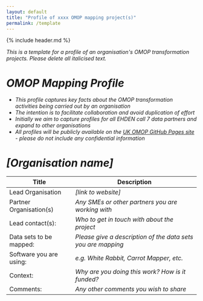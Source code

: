 ```yaml
---
layout: default
title: "Profile of xxxx OMOP mapping project(s)"
permalink: /template
---
```

{% include header.md %}

*This is a template for a profile of an organisation's OMOP transformation projects. Please delete all italicised text.*

# *OMOP Mapping Profile*
- *This profile captures key facts about the OMOP transformation activities being carried out by an organisation*
- *The intention is to facilitate collaboration and avoid duplication of effort*
- *Initially we aim to capture profiles for all EHDEN call 7 data partners and expand to other organisations* 
- *All profiles will be publicly available on the [UK OMOP GitHub Pages site](https://hdruk.github.io/OMOP/) - please do not include any confidential information*

# *\[Organisation name\]*
| Title | Description |
| --- | --- |
| Lead Organisation | *\[link to website\]* |
| Partner Organisation(s) | *Any SMEs or other partners you are working with* |
| Lead contact(s): | *Who to get in touch with about the project* |
| Data sets to be mapped: | *Please give a description of the data sets you are mapping* |
| Software you are using: | *e.g. White Rabbit, Carrot Mapper, etc.* |
| Context: | *Why are you doing this work? How is it funded?* |
| Comments: | *Any other comments you wish to share* |

